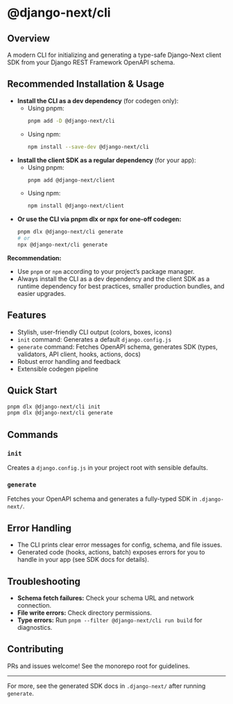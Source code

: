 # @django-next/cli

## Overview
A modern CLI for initializing and generating a type-safe Django-Next client SDK from your Django REST Framework OpenAPI schema.

## Recommended Installation & Usage

- **Install the CLI as a dev dependency** (for codegen only):
  - Using pnpm:
    ```sh
    pnpm add -D @django-next/cli
    ```
  - Using npm:
    ```sh
    npm install --save-dev @django-next/cli
    ```
- **Install the client SDK as a regular dependency** (for your app):
  - Using pnpm:
    ```sh
    pnpm add @django-next/client
    ```
  - Using npm:
    ```sh
    npm install @django-next/client
    ```
- **Or use the CLI via pnpm dlx or npx for one-off codegen:**
  ```sh
  pnpm dlx @django-next/cli generate
  # or
  npx @django-next/cli generate
  ```

**Recommendation:**
- Use `pnpm` or `npm` according to your project’s package manager.
- Always install the CLI as a dev dependency and the client SDK as a runtime dependency for best practices, smaller production bundles, and easier upgrades.

## Features
- Stylish, user-friendly CLI output (colors, boxes, icons)
- `init` command: Generates a default `django.config.js`
- `generate` command: Fetches OpenAPI schema, generates SDK (types, validators, API client, hooks, actions, docs)
- Robust error handling and feedback
- Extensible codegen pipeline

## Quick Start
```sh
pnpm dlx @django-next/cli init
pnpm dlx @django-next/cli generate
```

## Commands
### `init`
Creates a `django.config.js` in your project root with sensible defaults.

### `generate`
Fetches your OpenAPI schema and generates a fully-typed SDK in `.django-next/`.

## Error Handling
- The CLI prints clear error messages for config, schema, and file issues.
- Generated code (hooks, actions, batch) exposes errors for you to handle in your app (see SDK docs for details).

## Troubleshooting
- **Schema fetch failures:** Check your schema URL and network connection.
- **File write errors:** Check directory permissions.
- **Type errors:** Run `pnpm --filter @django-next/cli run build` for diagnostics.

## Contributing
PRs and issues welcome! See the monorepo root for guidelines.

---
For more, see the generated SDK docs in `.django-next/` after running `generate`.
